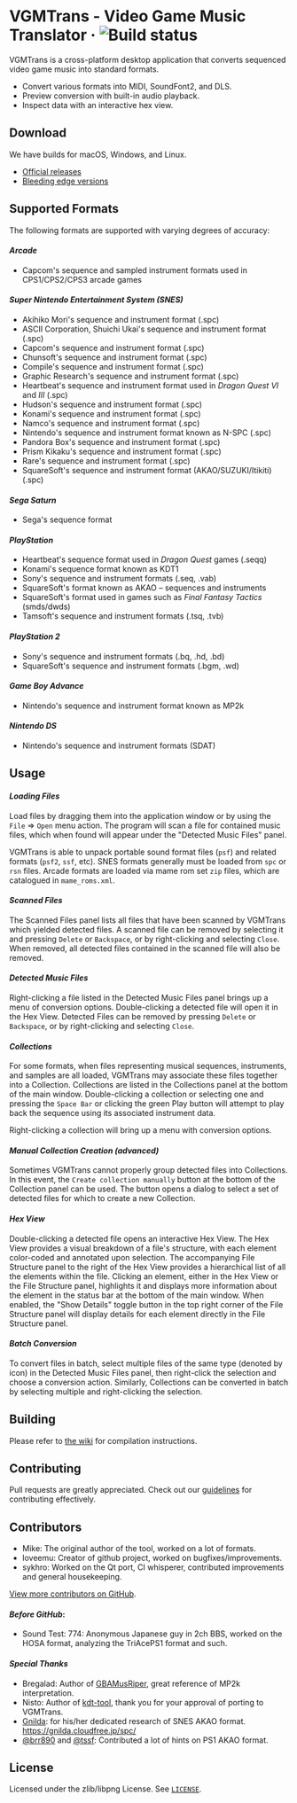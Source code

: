 # VGMTrans - Video Game Music Translator &middot; ![Build status](https://github.com/vgmtrans/vgmtrans/actions/workflows/build.yml/badge.svg?branch=master)

VGMTrans is a cross-platform desktop application that converts sequenced video game music into standard formats.

* Convert various formats into MIDI, SoundFont2, and DLS.
* Preview conversion with built-in audio playback.
* Inspect data with an interactive hex view.

## Download
We have builds for macOS, Windows, and Linux.

* [Official releases](https://github.com/vgmtrans/vgmtrans/releases)
* [Bleeding edge versions](https://nightly.link/vgmtrans/vgmtrans/workflows/build/master)

## Supported Formats

The following formats are supported with varying degrees of accuracy:

#### *Arcade*

* Capcom's sequence and sampled instrument formats used in CPS1/CPS2/CPS3 arcade games

#### *Super Nintendo Entertainment System (SNES)*

* Akihiko Mori's sequence and instrument format (.spc)
* ASCII Corporation, Shuichi Ukai's sequence and instrument format (.spc)
* Capcom's sequence and instrument format (.spc)
* Chunsoft's sequence and instrument format (.spc)
* Compile's sequence and instrument format (.spc)
* Graphic Research's sequence and instrument format (.spc)
* Heartbeat's sequence and instrument format used in *Dragon Quest VI* and *III* (.spc)
* Hudson's sequence and instrument format (.spc)
* Konami's sequence and instrument format (.spc)
* Namco's sequence and instrument format (.spc)
* Nintendo's sequence and instrument format known as N-SPC (.spc)
* Pandora Box's sequence and instrument format (.spc)
* Prism Kikaku's sequence and instrument format (.spc)
* Rare's sequence and instrument format (.spc)
* SquareSoft's sequence and instrument format (AKAO/SUZUKI/Itikiti) (.spc)

#### *Sega Saturn*

* Sega's sequence format

#### *PlayStation*

* Heartbeat's sequence format used in *Dragon Quest* games (.seqq)
* Konami's sequence format known as KDT1
* Sony's sequence and instrument formats (.seq, .vab)
* SquareSoft's format known as AKAO – sequences and instruments
* SquareSoft's format used in games such as *Final Fantasy Tactics* (smds/dwds)
* Tamsoft's sequence and instrument formats (.tsq, .tvb)

#### *PlayStation 2*

* Sony's sequence and instrument formats (.bq, .hd, .bd)
* SquareSoft's sequence and instrument formats (.bgm, .wd)

#### *Game Boy Advance*

* Nintendo's sequence and instrument format known as MP2k

#### *Nintendo DS*

* Nintendo's sequence and instrument formats (SDAT)

## Usage

#### *Loading Files*
Load files by dragging them into the application window or by using the `File` => `Open` menu action. The program will scan a
file for contained music files, which when found will appear under the "Detected Music Files" panel. 

VGMTrans is able to 
unpack portable sound format files (`psf`) and related formats (`psf2`, `ssf`, etc). SNES formats generally must be loaded 
from `spc` or `rsn` files. Arcade formats are loaded via mame rom set `zip` files, which are catalogued in `mame_roms.xml`.

#### *Scanned Files*

The Scanned Files panel lists all files that have been scanned by VGMTrans which yielded detected files.
A scanned file can be removed by selecting it and pressing `Delete` or `Backspace`, or by right-clicking and selecting `Close`.
When removed, all detected files contained in the scanned file will also be removed.

#### *Detected Music Files*
Right-clicking a file listed in the Detected Music Files panel brings up a menu of conversion options. Double-clicking 
a detected file will open it in the Hex View. Detected Files can be removed by pressing `Delete` or `Backspace`, or by right-clicking and selecting `Close`.

#### *Collections*
For some formats, when files representing musical sequences, instruments, and samples are all loaded, VGMTrans may
associate these files together into a Collection. Collections are listed in the Collections panel at the bottom of the
main window. Double-clicking a collection or selecting one and pressing the `Space Bar` or clicking the green Play button 
will attempt to play back the sequence using its associated instrument data.

Right-clicking a collection will bring up a menu with conversion options.

#### *Manual Collection Creation (advanced)*
Sometimes VGMTrans cannot properly group detected files into Collections. In this event, the `Create collection manually` 
button at the bottom of the Collection panel can be used. The button opens a dialog to select a set of detected files for
which to create a new Collection.


#### *Hex View*
Double-clicking a detected file opens an interactive Hex View. The Hex View provides a visual
breakdown of a file's structure, with each element color-coded and annotated upon selection. 
The accompanying File Structure panel to the right of the Hex View provides a hierarchical list of all the elements 
within the file. Clicking an element, either in the Hex View or the File Structure panel, highlights it and
displays more information about the element in the status bar at the bottom of the main window. When enabled, the "Show Details"
toggle button in the top right corner of the File Structure panel will display details for each element directly
in the File Structure panel.

#### *Batch Conversion*

To convert files in batch, select multiple files of the same type (denoted by icon) in the Detected Music Files panel, 
then right-click the selection and choose a conversion action. Similarly, Collections can be converted in batch by 
selecting multiple and right-clicking the selection.

## Building

Please refer to [the wiki](https://github.com/vgmtrans/vgmtrans/wiki) for compilation instructions.

## Contributing

Pull requests are greatly appreciated. Check out our [guidelines](CONTRIBUTING.md)
for contributing effectively.

## Contributors

- Mike: The original author of the tool, worked on a lot of formats.
- loveemu: Creator of github project, worked on bugfixes/improvements.
- sykhro: Worked on the Qt port, CI whisperer, contributed improvements and general housekeeping.

[View more contributors on GitHub](https://github.com/vgmtrans/vgmtrans/graphs/contributors).

#### *Before GitHub*:

- Sound Test: 774: Anonymous Japanese guy in 2ch BBS, worked on the HOSA format, analyzing the TriAcePS1 format and such.

#### *Special Thanks*

- Bregalad: Author of [GBAMusRiper](https://www.romhacking.net/utilities/881/), great reference of MP2k interpretation.
- Nisto: Author of [kdt-tool](https://github.com/Nisto/kdt-tool), thank you for your approval of porting to VGMTrans.
- [Gnilda](https://twitter.com/god_gnilda): for his/her dedicated research of SNES AKAO format. <https://gnilda.cloudfree.jp/spc/>
- [@brr890](https://twitter.com/brr890) and [@tssf](https://twitter.com/tssf): Contributed a lot of hints on PS1 AKAO format.

## License
Licensed under the zlib/libpng License. See [`LICENSE`](LICENSE).
